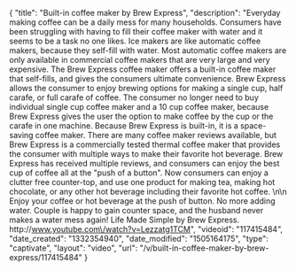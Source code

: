 {
    "title": "Built-in coffee maker by Brew Express",
    "description": "Everyday making coffee can be a daily mess for many households. Consumers have been struggling with having to fill their coffee maker with water and it seems to be a task no one likes. Ice makers are like automatic coffee makers, because they self-fill with water. Most automatic coffee makers are only available in commercial coffee makers that are very large and very expensive. The Brew Express coffee maker offers a built-in coffee maker that self-fills, and gives the consumers ultimate convenience. Brew Express allows the consumer to enjoy brewing options for making a single cup, half carafe, or full carafe of coffee. The consumer no longer need to buy individual single cup coffee maker and a 10 cup coffee maker, because Brew Express gives the user the option to make coffee by the cup or the carafe in one machine. Because Brew Express is built-in, it is a space-saving coffee maker. There are many coffee maker reviews available, but Brew Express is a commercially tested thermal coffee maker that provides the consumer with multiple ways to make their favorite hot beverage. Brew Express has received multiple reviews, and consumers can enjoy the best cup of coffee all at the \"push of a button\". Now consumers can enjoy a clutter free counter-top, and use one product for making tea, making hot chocolate, or any other hot beverage including their favorite hot coffee. \n\n  Enjoy your coffee or hot beverage at the push of button. No more adding water. Couple is happy to gain counter space, and the husband never makes a water mess again!  Life Made Simple by Brew Express. http:\/\/www.youtube.com\/watch?v=Lezzatg1TCM",
    "videoid": "117415484",
    "date_created": "1332354940",
    "date_modified": "1505164175",
    "type": "captivate",
    "layout": "video",
    "url": "\/v\/built-in-coffee-maker-by-brew-express\/117415484"
}